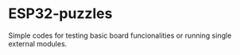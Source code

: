 # ESP32-puzzles
Simple codes for testing basic board funcionalities or running single external modules.
